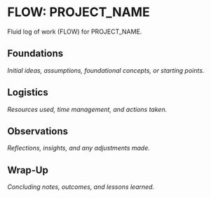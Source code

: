 # FLOW: PROJECT_NAME

Fluid log of work (FLOW) for PROJECT_NAME.

## Foundations

_Initial ideas, assumptions, foundational concepts, or starting points._

## Logistics

_Resources used, time management, and actions taken._

## Observations

_Reflections, insights, and any adjustments made._

## Wrap-Up

_Concluding notes, outcomes, and lessons learned._
